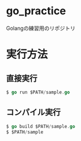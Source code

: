 # go_practice
Golangの練習用のリポジトリ

# 実行方法
## 直接実行
```go
$ go run $PATH/sample.go 
```

## コンパイル実行
```go
$ go build $PATH/sample.go
$ $PATH/sample 
```
